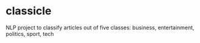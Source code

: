# classicle
NLP project to classify articles out of five classes: business, entertainment, politics, sport, tech
